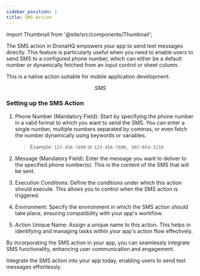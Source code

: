 ```yaml
---
sidebar_position: 1
title: SMS Action
---
```


import Thumbnail from '@site/src/components/Thumbnail';


The SMS action in DronaHQ empowers your app to send text messages directly. This feature is particularly useful when you need to enable users to send SMS to a configured phone number, which can either be a default number or dynamically fetched from an input control or sheet column.

This is a native action suitable for mobile application development.

<figure>
<Thumbnail src="/img/reference/actionflow-blocks/sms/sms.png" alt="SMS" />
<figcaption align='center'><i>SMS</i></figcaption>
</figure>

### Setting up the SMS Action

<figure>
<Thumbnail src="/img/reference/actionflow-blocks/sms/feild.jpeg" alt="SMS" />
</figure>

1. Phone Number (Mandatory Field): Start by specifying the phone number in a valid format to which you want to send the SMS. You can enter a single number, multiple numbers separated by commas, or even fetch the number dynamically using keywords or variables.

   > Example: `123-456-7890` or `123-456-7890, 987-654-3210`

2. Message (Mandatory Field): Enter the message you want to deliver to the specified phone number(s). This is the content of the SMS that will be sent.

3. Execution Conditions: Define the conditions under which this action should execute. This allows you to control when the SMS action is triggered.

4. Environment: Specify the environment in which the SMS action should take place, ensuring compatibility with your app's workflow.

5. Action Unique Name: Assign a unique name to this action. This helps in identifying and managing tasks within your app's action flow effectively.

By incorporating the SMS action in your app, you can seamlessly integrate SMS functionality, enhancing user communication and engagement.

Integrate the SMS action into your app today, enabling users to send text messages effortlessly.
